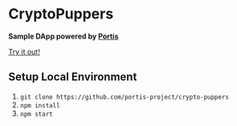 # CryptoPuppers

**Sample DApp powered by [Portis](https://portis.io)**

[Try it out!](https://cryptopuppers.portis.io/)

## Setup Local Environment

1. `git clone https://github.com/portis-project/crypto-puppers`
1. `npm install`
1. `npm start`
